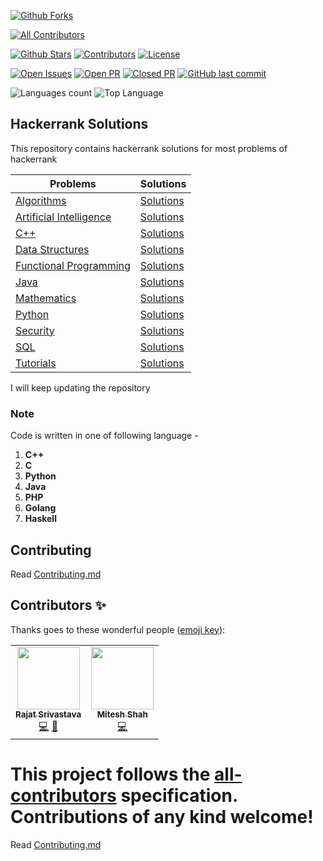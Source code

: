 [![Github Forks](https://img.shields.io/github/forks/rajat19/Hackerrank.svg?style=for-the-badge)](https://github.com/rajat19/Hackerrank/network/members)
<!-- ALL-CONTRIBUTORS-BADGE:START - Do not remove or modify this section -->
[![All Contributors](https://img.shields.io/badge/all_contributors-2-orange.svg?style=flat-square)](#contributors-)
<!-- ALL-CONTRIBUTORS-BADGE:END -->
[![Github Stars](https://img.shields.io/github/stars/rajat19/Hackerrank.svg?style=for-the-badge)](https://github.com/rajat19/Hackerrank/stargazers)
[![Contributors](https://img.shields.io/github/contributors/rajat19/Hackerrank.svg?style=for-the-badge)](https://github.com/rajat19/Hackerrank/graphs/contributors)
[![License](https://img.shields.io/github/license/rajat19/Hackerrank.svg?style=for-the-badge)](https://github.com/rajat19/Hackerrank/blob/master/LICENSE)

[![Open Issues](https://img.shields.io/github/issues-raw/rajat19/Hackerrank.svg?style=for-the-badge)](https://www.github.com/rajat19/Hackerrank/issues)
[![Open PR](https://img.shields.io/github/issues-pr-raw/rajat19/Hackerrank?label=open%20PR&style=for-the-badge)](https://github.com/rajat19/Hackerrank/pulls)
[![Closed PR](https://img.shields.io/github/issues-pr-closed-raw/rajat19/Hackerrank?label=closed%20PR&style=for-the-badge)](https://github.com/rajat19/Hackerrank/pulls?q=is%3Apr+is%3Aclosed)
[![GitHub last commit](https://img.shields.io/github/last-commit/rajat19/Hackerrank.svg?style=for-the-badge)](https://github.com/rajat19/Hackerrank/commits/master)

![Languages count](https://img.shields.io/github/languages/count/rajat19/Hackerrank.svg?style=for-the-badge)
![Top Language](https://img.shields.io/github/languages/top/rajat19/Hackerrank.svg?style=for-the-badge)

## Hackerrank Solutions

This repository contains hackerrank solutions for most problems of hackerrank

|Problems|Solutions|
|---|---|
|<a href="https://www.hackerrank.com/domains/algorithms">Algorithms</a>|<a href="Algorithms">Solutions</a>|
|<a href="https://www.hackerrank.com/domains/artificial-intelligence">Artificial Intelligence</a>|<a href="Artificial-Intelligence">Solutions</a>|
|<a href="https://www.hackerrank.com/domains/cpp">C++</a>|<a href="C++">Solutions</a>|
|<a href="https://www.hackerrank.com/domains/data-structures">Data Structures</a>|<a href="Data-Structures">Solutions</a>|
|<a href="https://www.hackerrank.com/domains/fp">Functional Programming</a>|<a href="Functional-Programming">Solutions</a>|
|<a href="https://www.hackerrank.com/domains/java">Java</a>|<a href="Java">Solutions</a>|
|<a href="https://www.hackerrank.com/domains/mathematics">Mathematics</a>|<a href="Mathematics">Solutions</a>|
|<a href="https://www.hackerrank.com/domains/python">Python</a>|<a href="Python">Solutions</a>|
|<a href="https://www.hackerrank.com/domains/security">Security</a>|<a href="Security">Solutions</a>|
|<a href="https://www.hackerrank.com/domains/sql">SQL</a>|<a href="SQL">Solutions</a>|
|<a href="https://www.hackerrank.com/domains/tutorials">Tutorials</a>|<a href="Tutorials">Solutions</a>|

I will keep updating the repository

### Note
Code is written in one of following language -
1. **C++**
2. **C**
3. **Python**
4. **Java**
5. **PHP**
6. **Golang**
7. **Haskell**

## Contributing
Read <a href="Contributing.md">Contributing.md</a>

## Contributors ✨

Thanks goes to these wonderful people ([emoji key](https://allcontributors.org/docs/en/emoji-key)):

<!-- ALL-CONTRIBUTORS-LIST:START - Do not remove or modify this section -->
<!-- prettier-ignore-start -->
<!-- markdownlint-disable -->
<table>
  <tr>
    <td align="center"><a href="https://rajat19.github.io"><img src="https://avatars3.githubusercontent.com/u/12013288?v=4?s=100" width="100px;" alt=""/><br /><sub><b>Rajat Srivastava</b></sub></a><br /><a href="https://github.com/rajat19/Hackerrank/commits?author=rajat19" title="Code">💻</a> <a href="https://github.com/rajat19/Hackerrank/commits?author=rajat19" title="Documentation">📖</a></td>
    <td align="center"><a href="http://mitesh1612.github.io/blog"><img src="https://avatars.githubusercontent.com/u/19746697?v=4?s=100" width="100px;" alt=""/><br /><sub><b>Mitesh Shah</b></sub></a><br /><a href="https://github.com/rajat19/Hackerrank/commits?author=mitesh1612" title="Code">💻</a></td>
  </tr>
</table>

<!-- markdownlint-restore -->
<!-- prettier-ignore-end -->

<!-- ALL-CONTRIBUTORS-LIST:END -->

This project follows the [all-contributors](https://github.com/all-contributors/all-contributors) specification. Contributions of any kind welcome!
=======
Read <a href="Contributing.md">Contributing.md</a>
